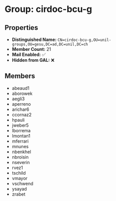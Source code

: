 # Group: cirdoc-bcu-g

## Properties

- **Distinguished Name:** `CN=cirdoc-bcu-g,OU=unil-groups,OU=gesu,DC=ad,DC=unil,DC=ch`
- **Member Count:** 21
- **Mail Enabled:** ✅
- **Hidden from GAL:** ❌

## Members

- abeaud1
- aborowek
- aegli3
- aperreno
- arichar6
- ccornaz2
- hpauli
- jweber5
- lborrema
- lmontan1
- mferrari
- mnunes
- nbenkhel
- nbroisin
- nseverin
- rvez1
- tschild
- vmayor
- vschwend
- ysayad
- zrabet
